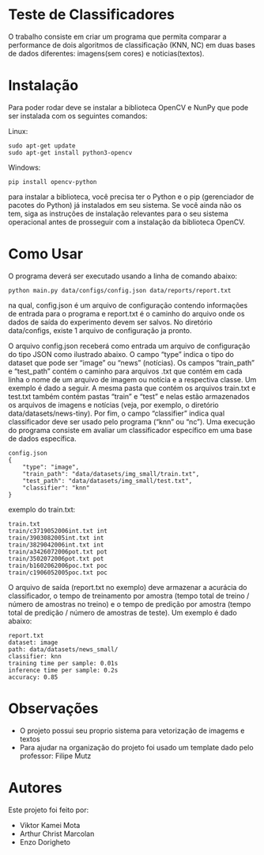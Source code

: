 # Teste de Classificadores
O trabalho consiste em criar um programa que permita comparar a performance de dois algoritmos de classificação (KNN, NC) em duas bases de dados diferentes: imagens(sem cores) e noticias(textos).

# Instalação
Para poder rodar deve se instalar a biblioteca OpenCV e NunPy que pode ser instalada com os seguintes comandos:

Linux:

    sudo apt-get update
    sudo apt-get install python3-opencv

Windows:

    pip install opencv-python

para instalar a biblioteca, você precisa ter o Python e o pip (gerenciador de pacotes do Python) já instalados em seu sistema. Se você ainda não os tem, siga as instruções de instalação relevantes para o seu sistema operacional antes de prosseguir com a instalação da biblioteca OpenCV.

# Como Usar
O programa deverá ser executado usando a linha de comando abaixo:

    python main.py data/configs/config.json data/reports/report.txt

na qual, config.json é um arquivo de configuração contendo informações de entrada para o programa e report.txt é o caminho do arquivo onde os dados de saída do experimento devem ser salvos. No diretório data/configs, existe 1 arquivo de configuração ja pronto.

O arquivo config.json receberá como entrada um arquivo de configuração do tipo JSON como ilustrado abaixo. O campo “type” indica o tipo do dataset que pode ser “image” ou “news” (notícias). 
Os campos “train_path” e “test_path” contém o caminho para arquivos .txt que contém em cada linha o nome de um arquivo de imagem ou notícia e a respectiva classe. Um exemplo é dado a seguir. A mesma pasta que contém os arquivos train.txt e test.txt também contém pastas “train” e “test” e nelas estão armazenados os arquivos de imagens e notícias (veja, por exemplo, o diretório data/datasets/news-tiny). Por fim, o campo “classifier” indica qual classificador deve ser usado pelo programa (“knn” ou “nc”). 
Uma execução do programa consiste em avaliar um classificador específico em uma base de dados específica.

    config.json
    {
        "type": "image",
        "train_path": "data/datasets/img_small/train.txt",
        "test_path": "data/datasets/img_small/test.txt",
        "classifier": "knn"
    }

exemplo do train.txt:

    train.txt
    train/c3719052006int.txt int
    train/3903082005int.txt int
    train/3829042006int.txt int
    train/a3426072006pot.txt pot
    train/3502072006pot.txt pot
    train/b1602062006poc.txt poc
    train/c1906052005poc.txt poc
 
O arquivo de saída (report.txt no exemplo) deve armazenar a acurácia do classificador, o tempo de treinamento por amostra (tempo total de treino / número de amostras no treino) e o tempo de predição por amostra (tempo total de predição / número de amostras de teste). Um exemplo é dado abaixo:

    report.txt
    dataset: image
    path: data/datasets/news_small/
    classifier: knn
    training time per sample: 0.01s
    inference time per sample: 0.2s
    accuracy: 0.85

# Observações
* O projeto possui seu proprio sistema para vetorização de imagems e textos
* Para ajudar na organização do projeto foi usado um template dado pelo professor: Filipe Mutz

# Autores
Este projeto foi feito por:
* Viktor Kamei Mota
* Arthur Christ Marcolan
* Enzo Dorigheto

